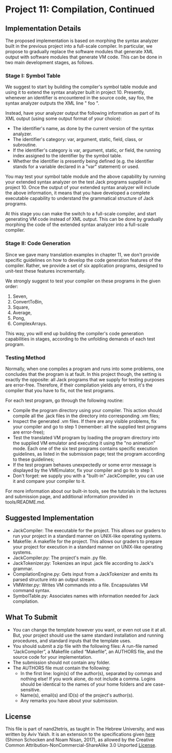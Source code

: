# Project 11: Compilation, Continued

## Implementation Details

The proposed implementation is based on morphing the syntax analyzer
built in the previous project into a full-scale compiler. In
particular, we propose to gradually replace the software modules that
generate XML output with software modules that generate VM code. This can
be done in two main development stages, as follows.

### Stage I: Symbol Table

We suggest to start by building the compiler's symbol table module and
using it to extend the syntax analyzer built in project 10. Presently,
whenever an identifier is encountered in the source code, say foo, the
syntax analyzer outputs the XML line "<identifier> foo </identifier>".

Instead, have your analyzer output the following information as part of
its XML output (using some output format of your choice):

- The identifier's name, as done by the current version of the syntax
  analyzer.
- The identifier's category: var, argument, static, field, class, or
  subroutine.
- If the identifier's category is var, argument, static, or field, the
  running index assigned to the identifier by the symbol table.
- Whether the identifier is presently being defined (e.g. the identifier
  stands for a variable declared in a "var" statement) or used.

You may test your symbol table module and the above capability by running
your extended syntax analyzer on the test Jack programs supplied in
project 10. Once the output of your extended syntax analyzer will include
the above information, it means that you have developed a complete
executable capability to understand the grammatical structure of Jack
programs.

At this stage you can make the switch to a full-scale compiler,
and start generating VM code instead of XML output. This can be done by
gradually morphing the code of the extended syntax analyzer into a
full-scale compiler.

### Stage II: Code Generation

Since we gave many translation examples in chapter 11, we don't provide
specific guidelines on how to develop the code generation features of the
compiler. Rather, we provide a set of six application programs, designed
to unit-test these features incrementally.

We strongly suggest to test your compiler on these programs in the given
order:

1. Seven,
2. ConvertToBin,
3. Square,
4. Average,
5. Pong,
6. ComplexArrays.

This way, you will end up building the compiler's code generation
capabilities in stages, according to the unfolding demands of each test
program.

### Testing Method

Normally, when one compiles a program and runs into some problems, one
concludes that the program is at fault. In this project though, the
setting is exactly the opposite: all Jack programs that we supply for
testing purposes are error-free. Therefore, if their compilation yields
any errors, it's the compiler that you have to fix, not the test programs.

For each test program, go through the following routine:

- Compile the program directory using your compiler. This action should
  compile all the .jack files in the directory into corresponding .vm files;
- Inspect the generated .vm files. If there are any visible problems, fix
  your compiler and go to step 1 (remember: all the supplied test programs
  are error-free);
- Test the translated VM program by loading the program directory into
  the supplied VM emulator and executing it using the "no animation" mode.
  Each one of the six test programs contains specific execution guidelines,
  as listed in the submission page; test the program according to these
  guidelines;
- If the test program behaves unexpectedly or some error message is
  displayed by the VMEmulator, fix your compiler and go to to step 1.
- Don't forget: we supply you with a "built-in" JackCompiler, you can use
  it and compare your compiler to it.

For more information about our built-in tools, see the tutorials in the
lectures and submission page, and additional information provided in
tools/README.md.

## Suggested Implementation

- JackCompiler: The executable for the project. This allows our graders to run
  your project in a standard manner on UNIX-like operating systems.
- Makefile: A makefile for the project. This allows our graders to prepare your
  project for execution in a standard manner on UNIX-like operating systems.
- JackCompiler.py: The project's main .py file.
- JackTokenizer.py: Tokenizes an input .jack file according to Jack's grammar.
- CompilationEngine.py: Gets input from a JackTokenizer and emits its parsed
  structure into an output stream.
- VMWriter.py: Writes VM commands into a file. Encapsulates VM command syntax.
- SymbolTable.py: Associates names with information needed for Jack compilation.

## What To Submit

- You can change the template however you want, or even not use it at all.
  But, your project should use the same standard installation and running
  procedures, and standard inputs that the template uses.
- You should submit a zip file with the following files:
  A run-file named “JackCompiler”, a Makefile called “Makefile”, an AUTHORS file,
  and the source code for your implementation.
- The submission should not contain any folder.
- The AUTHORS file must contain the following:
  - In the first line: login(s) of the author(s), separated by commas and
    nothing else! If you work alone, do not include a comma.
    Logins should be identical to the names of your home folders and are
    case-sensitive.
  - Name(s), email(s) and ID(s) of the project's author(s).
  - Any remarks you have about your submission.

## License

This file is part of nand2tetris, as taught in The Hebrew University, and
was written by Aviv Yaish. It is an extension to the specifications given
[here](https://www.nand2tetris.org) (Shimon Schocken and Noam Nisan, 2017),
as allowed by the Creative Common Attribution-NonCommercial-ShareAlike 3.0
Unported [License](https://creativecommons.org/licenses/by-nc-sa/3.0/).
